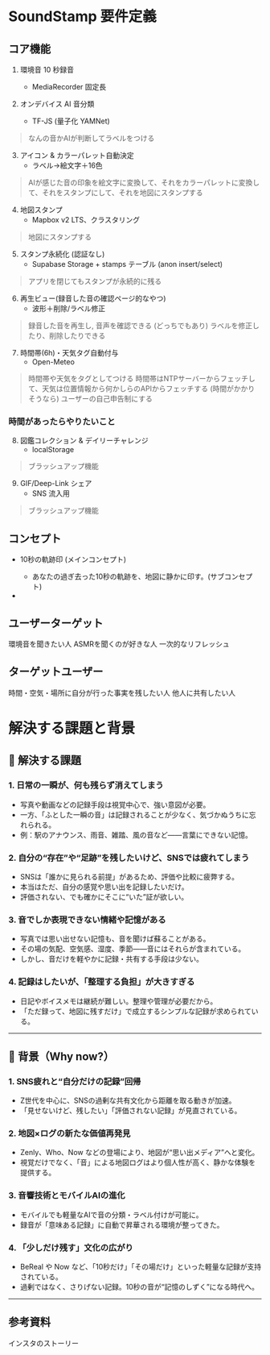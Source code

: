 # SoundStamp 要件定義

## コア機能
1. 環境音 10 秒録音
   - MediaRecorder 固定長

2. オンデバイス AI 音分類
   - TF-JS (量子化 YAMNet)
> なんの音かAIが判断してラベルをつける

3. アイコン & カラーパレット自動決定
   - ラベル→絵文字＋16色
> AIが感じた音の印象を絵文字に変換して、それをカラーパレットに変換して、それをスタンプにして、それを地図にスタンプする

4. 地図スタンプ
   - Mapbox v2 LTS、クラスタリング
> 地図にスタンプする

5. スタンプ永続化 (認証なし)
   - Supabase Storage + stamps テーブル (anon insert/select)
> アプリを閉じてもスタンプが永続的に残る

6. 再生ビュー(録音した音の確認ページ的なやつ)
   - 波形＋削除/ラベル修正
> 録音した音を再生し, 音声を確認できる
> (どっちでもあり) ラベルを修正したり、削除したりできる

7. 時間帯(6h)・天気タグ自動付与
   - Open-Meteo
> 時間帯や天気をタグとしてつける
> 時間帯はNTPサーバーからフェッチして、天気は位置情報から何かしらのAPIからフェッチする
> (時間がかかりそうなら) ユーザーの自己申告制にする


### 時間があったらやりたいこと

8. 図鑑コレクション & デイリーチャレンジ
   - localStorage
> ブラッシュアップ機能

9. GIF/Deep-Link シェア
   - SNS 流入用
> ブラッシュアップ機能

## コンセプト
- 10秒の軌跡印 (メインコンセプト)
  - あなたの過ぎ去った10秒の軌跡を、地図に静かに印す。(サブコンセプト)

- 
## ユーザーターゲット
   環境音を聞きたい人
   ASMRを聞くのが好きな人
   一次的なリフレッシュ
   
## ターゲットユーザー
   時間・空気・場所に自分が行った事実を残したい人
   他人に共有したい人

# 解決する課題と背景

## 🎯 解決する課題

### 1. 日常の一瞬が、何も残らず消えてしまう
- 写真や動画などの記録手段は視覚中心で、強い意図が必要。
- 一方、「ふとした一瞬の音」は記録されることが少なく、気づかぬうちに忘れられる。
- 例：駅のアナウンス、雨音、雑踏、風の音など――言葉にできない記憶。

### 2. 自分の“存在”や“足跡”を残したいけど、SNSでは疲れてしまう
- SNSは「誰かに見られる前提」があるため、評価や比較に疲弊する。
- 本当はただ、自分の感覚や思い出を記録したいだけ。
- 評価されない、でも確かにそこに“いた”証が欲しい。

### 3. 音でしか表現できない情緒や記憶がある
- 写真では思い出せない記憶も、音を聞けば蘇ることがある。
- その場の気配、空気感、湿度、季節――音にはそれらが含まれている。
- しかし、音だけを軽やかに記録・共有する手段は少ない。

### 4. 記録はしたいが、「整理する負担」が大きすぎる
- 日記やボイスメモは継続が難しい。整理や管理が必要だから。
- 「ただ録って、地図に残すだけ」で成立するシンプルな記録が求められている。

---

## 🧩 背景（Why now?）

### 1. SNS疲れと“自分だけの記録”回帰
- Z世代を中心に、SNSの過剰な共有文化から距離を取る動きが加速。
- 「見せないけど、残したい」「評価されない記録」が見直されている。

### 2. 地図×ログの新たな価値再発見
- Zenly、Who、Now などの登場により、地図が“思い出メディア”へと変化。
- 視覚だけでなく、「音」による地図ログはより個人性が高く、静かな体験を提供する。

### 3. 音響技術とモバイルAIの進化
- モバイルでも軽量なAIで音の分類・ラベル付けが可能に。
- 録音が「意味ある記録」に自動で昇華される環境が整ってきた。

### 4. 「少しだけ残す」文化の広がり
- BeReal や Now など、「10秒だけ」「その場だけ」といった軽量な記録が支持されている。
- 過剰ではなく、さりげない記録。10秒の音が“記憶のしずく”になる時代へ。

---




## 参考資料
 インスタのストーリー